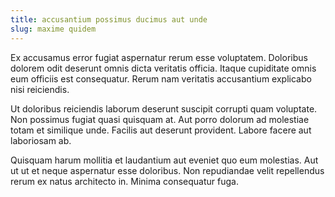 ```yaml
---
title: accusantium possimus ducimus aut unde
slug: maxime quidem
---
```


Ex accusamus error fugiat aspernatur rerum esse voluptatem. Doloribus dolorem odit deserunt omnis dicta veritatis officia. Itaque cupiditate omnis eum officiis est consequatur. Rerum nam veritatis accusantium explicabo nisi reiciendis.

Ut doloribus reiciendis laborum deserunt suscipit corrupti quam voluptate. Non possimus fugiat quasi quisquam at. Aut porro dolorum ad molestiae totam et similique unde. Facilis aut deserunt provident. Labore facere aut laboriosam ab.

Quisquam harum mollitia et laudantium aut eveniet quo eum molestias. Aut ut ut et neque aspernatur esse doloribus. Non repudiandae velit repellendus rerum ex natus architecto in. Minima consequatur fuga.
